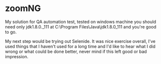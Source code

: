 # zoomNG
My solution for QA automation test, tested on windows machine you should need only jdk1.8.0._111 at C:\Program Files\Java\jdk1.8.0_111
and you're good to go.

My next step would be trying out Selenide. It was nice exercise overall, I've used things that I haven't used for a long time 
and I'd like to hear what I did wrong or what could be done better, never mind if this left good or bad impression.

